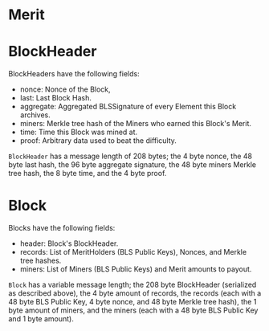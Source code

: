 # Merit

# BlockHeader

BlockHeaders have the following fields:

- nonce: Nonce of the Block,
- last: Last Block Hash.
- aggregate: Aggregated BLSSignature of every Element this Block archives.
- miners: Merkle tree hash of the Miners who earned this Block's Merit.
- time: Time this Block was mined at.
- proof: Arbitrary data used to beat the difficulty.

`BlockHeader` has a message length of 208 bytes; the 4 byte nonce, the 48 byte last hash, the 96 byte aggregate signature, the 48 byte miners Merkle tree hash, the 8 byte time, and the 4 byte proof.

# Block

Blocks have the following fields:

- header: Block's BlockHeader.
- records: List of MeritHolders (BLS Public Keys), Nonces, and Merkle tree hashes.
- miners: List of Miners (BLS Public Keys) and Merit amounts to payout.

`Block` has a variable message length; the 208 byte BlockHeader (serialized as described above), the 4 byte amount of records, the records (each with a 48 byte BLS Public Key, 4 byte nonce, and 48 byte Merkle tree hash), the 1 byte amount of miners, and the miners (each with a 48 byte BLS Public Key and 1 byte amount).
